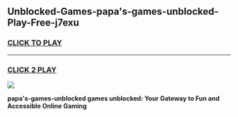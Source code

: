 
## Unblocked-Games-papa's-games-unblocked-Play-Free-j7exu
<h3>
<a href="https://premium76.site?title=papa's-games-unblocked&ref=09A">CLICK TO PLAY</a></h3>
<hr>

<h3>
<a href="https://premium76.site?title=papa's-games-unblocked&ref=09A">CLICK 2 PLAY</a>
  
</h3>

<a href="https://premium76.site?title=papa's-games-unblocked&ref=09A"><img src="https://clearcache.store/games.png"></a>


**papa's-games-unblocked games unblocked: Your Gateway to Fun and Accessible Online Gaming**
